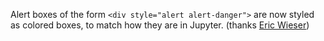 Alert boxes of the form `<div style="alert alert-danger">` are now styled as colored boxes, to match how they are in Jupyter.
(thanks [Eric Wieser](https://github.com/eric-wieser/))
